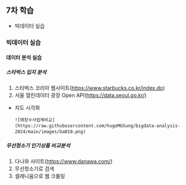 ## 7차 학습
- 빅데이터 실습

### 빅데이터 실습
#### 데이터 분석 실습


##### 스타벅스 입지 분석
1. 스타벅스 코리아 웹사이트(https://www.starbucks.co.kr/index.do)
2. 서울 열린데이터 광장 Open API(https://data.seoul.go.kr/)

- 지도 시각화 

      ![매장수사업체비교](https://raw.githubusercontent.com/hugoMGSung/bigdata-analysis-2024/main/images/ba010.png)

##### 무선청소기 인기상품 비교분석
1. 다나와 사이트(https://www.danawa.com/)
2. 무선청소기로 검색
3. 셀레니움으로 웹 크롤링

